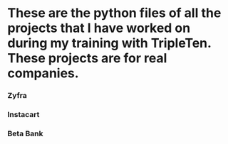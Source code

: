 # These are the python files of all the projects that I have worked on during my training with TripleTen. These projects are for real companies. 

### Zyfra
### Instacart
### Beta Bank
